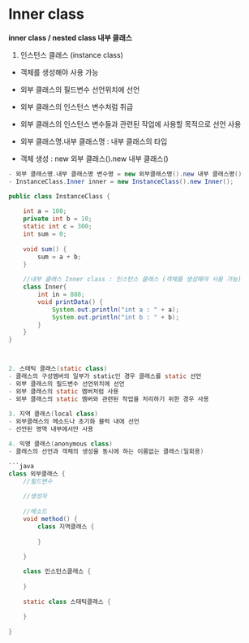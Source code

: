 # Inner class

**inner class / nested class 내부 클래스**

1. 인스턴스 클래스 (instance class)

- 객체를 생성해야 사용 가능
- 외부 클래스의 필드변수 선언위치에 선언
- 외부 클래스의 인스턴스 변수처럼 취급
- 외부 클래스의 인스턴스 변수들과 관련된 작업에 사용할 목적으로 선언 사용

- 외부 클래스명.내부 클래스명 : 내부 클래스의 타입
- 객체 생성 : new 외부 클래스().new 내부 클래스()
```java
- 외부 클래스명.내부 클래스명 변수명 = new 외부클래스명().new 내부 클래스명()
- InstanceClass.Inner inner = new InstanceClass().new Inner();
```
```java
public class InstanceClass {
	
	int a = 100;
	private int b = 10;
	static int c = 300;
	int sum = 0;
	
	void sum() {
		sum = a + b;
	}
	
	//내부 클래스 Inner class : 인스턴스 클래스 (객체를 생성해야 사용 가능)
	class Inner{
		int in = 888;
		void printData() {
			System.out.println("int a : " + a);
			System.out.println("int b : " + b);
		}	
	}
}
```
```java


2. 스태틱 클래스(static class)
- 클래스의 구성멤버의 일부가 static인 경우 클래스를 static 선언
- 외부 클래스의 필드변수 선언위치에 선언
- 외부 클래스의 static 멤버처럼 사용
- 외부 클래스의 static 멤버와 관련된 작업을 처리하기 위한 경우 사용
  
3. 지역 클래스(local class)
- 외부클래스의 메소드나 초기화 블럭 내에 선언
- 선언된 영역 내부에서만 사용

4. 익명 클래스(anonymous class)
- 클래스의 선언과 객체의 생성을 동시에 하는 이름없는 클래스(일회용)

```java
class 외부클래스 {
	//필드변수
	
	//생성자
	
	//메소드
	void method() {
		class 지역클래스 {
		
		}
	
	}

	class 인스턴스클래스 {
	
	}
	
	static class 스태틱클래스 {
	
	}
	
}
```
